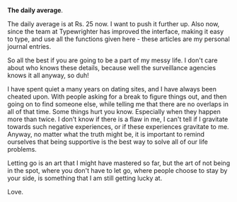 **The daily average**.

The daily average is at Rs. 25 now. I want to push it further up. Also now, since the team at Typewrighter has improved the interface, making it easy to type, and use all the functions given here - these articles are my personal journal entries. 

So all the best if you are going to be a part of my messy life. I don't care about who knows these details, because well the surveillance agencies knows it all anyway, so duh! 

I have spent quiet a many years on dating sites, and I have always been cheated upon. With people asking for a break to figure things out, and then going on to find someone else, while telling me that there are no overlaps in all of that time. Some things hurt you know. Especially when they happen more than twice. I don't know if there is a flaw in me, I can't tell if I gravitate towards such negative experiences, or if these experiences gravitate to me. Anyway, no matter what the truth might be, it is important to remind ourselves that being supportive is the best way to solve all of our life problems. 

Letting go is an art that I might have mastered so far, but the art of not being in the spot, where you don't have to let go, where people choose to stay by your side, is something that I am still getting lucky at.

Love.
